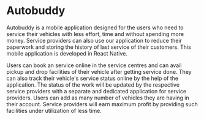 # Autobuddy

Autobuddy is a mobile application designed for the users who need to service their vehicles with less effort, time and without spending more money. Service providers can also use our application to reduce their paperwork and storing the history of last service of their customers. This mobile application is developed in React Native.

Users can book an service online in the service centres and can avail pickup and drop facilities of their vehicle after getting service done. They can also track their vehicle's service status online by the help of the application. The status of the work will be updated by the respective service providers with a separate and dedicated application for service providers. Users can add as many number of vehicles they are having in their account. Service providers will earn maximum profit by providing such facilities under utilization of less time.
